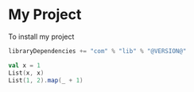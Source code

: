 # My Project

To install my project
```scala
libraryDependencies += "com" % "lib" % "@VERSION@"
```

```scala mdoc
val x = 1
List(x, x)
List(1, 2).map(_ + 1)
```
